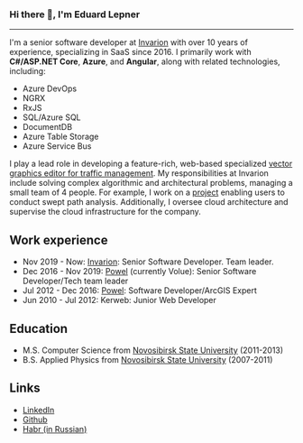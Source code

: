 ### Hi there 👋, I'm Eduard Lepner
--------

I'm a senior software developer at [Invarion](https://invarion.com/) with over 10 years of experience, specializing in SaaS since 2016. I primarily work with **C#/ASP.NET Core**, **Azure**, and **Angular**, along with related technologies, including:
- Azure DevOps
- NGRX
- RxJS
- SQL/Azure SQL
- DocumentDB
- Azure Table Storage
- Azure Service Bus

I play a lead role in developing a feature-rich, web-based specialized [vector graphics editor for traffic management](https://invarion.com/products/rapidplan-online/). My responsibilities at Invarion include solving complex algorithmic and architectural problems, managing a small team of 4 people. For example, I work on a [project](https://invarion.com/eu/products/rapidpath-online/) enabling users to conduct swept path analysis. Additionally, I oversee cloud architecture and supervise the cloud infrastructure for the company.

## Work experience
- Nov 2019 - Now: [Invarion](https://invarion.com/): Senior Software Developer. Team leader.
- Dec 2016 - Nov 2019: [Powel](https://www.volue.com/) (currently Volue): Senior Software Developer/Tech team leader
- Jul 2012 - Dec 2016: [Powel](https://www.volue.com/): Software Developer/ArcGIS Expert
- Jun 2010 - Jul 2012: Kerweb: Junior Web Developer

## Education
- M.S. Computer Science from [Novosibirsk State University](https://english.nsu.ru/) (2011-2013)
- B.S. Applied Physics from [Novosibirsk State University](https://english.nsu.ru/) (2007-2011)

## Links
- [LinkedIn](https://www.linkedin.com/in/elepner/)
- [Github](https://github.com/elepner)
- [Habr (in Russian)](https://habr.com/users/elepner)

